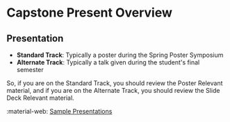 # Capstone Present Overview

## Presentation

- **Standard Track**: Typically a poster during the Spring Poster Symposium
- **Alternate Track**: Typically a talk given during the student's final semester

So, if you are on the Standard Track, you should review the Poster Relevant material, and if you are on the Alternate Track, you should review the Slide Deck Relevant material. 

:material-web: [Sample Presentations](https://olucdenver.sharepoint.com/:f:/s/mhacapstone/EinnPGgKdNZIj7NvUoAxUd0BLaL7pkcQXveo7jai0gDqXg?e=QwcBE1)